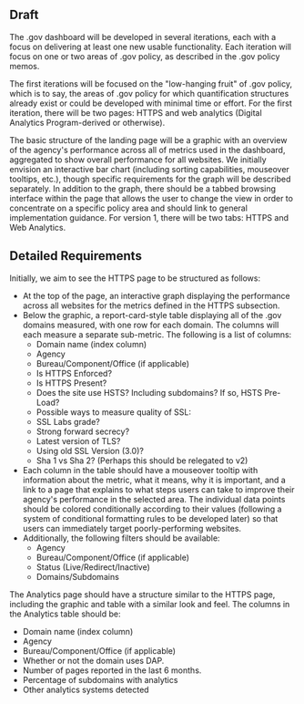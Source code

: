 
## Draft 

The .gov dashboard will be developed in several iterations, each with a focus on delivering at least one new usable functionality. Each iteration will focus on one or two areas of .gov policy, as described in the .gov policy memos. 

The first iterations will be focused on the "low-hanging fruit" of .gov policy, which is to say, the areas of .gov policy for which quantification structures already exist or could be developed with minimal time or effort. For the first iteration, there will be two pages: HTTPS and web analytics (Digital Analytics Program-derived or otherwise). 

The basic structure of the landing page will be a graphic with an overview of the agency's performance across all of metrics used in the dashboard, aggregated to show overall performance for all websites. We initially envision an interactive bar chart (including sorting capabilities, mouseover tooltips, etc.), though specific requirements for the graph will be described separately. In addition to the graph, there should be a tabbed browsing interface within the page that allows the user to change the view in order to concentrate on a specific policy area and should link to general implementation guidance. For version 1, there will be two tabs: HTTPS and Web Analytics. 

## Detailed Requirements

Initially, we aim to see the HTTPS page to be structured as follows: 
  * At the top of the page, an interactive graph displaying the performance across all websites for the metrics defined in the HTTPS subsection. 
  * Below the graphic, a report-card-style table displaying all of the .gov domains measured, with one row for each domain. The columns will each measure a separate sub-metric. The following is a list of columns: 
    * Domain name (index column)
    * Agency
    * Bureau/Component/Office (if applicable)
    * Is HTTPS Enforced?
    * Is HTTPS Present?
    * Does the site use HSTS? Including subdomains? If so, HSTS Pre-Load?
    * Possible ways to measure quality of SSL: 
     * SSL Labs grade? 
     * Strong forward secrecy? 
     * Latest version of TLS? 
     * Using old SSL Version (3.0)? 
     * Sha 1 vs Sha 2? (Perhaps this should be relegated to v2)
  * Each column in the table should have a mouseover tooltip with information about the metric, what it means, why it is important, and a link to a page that explains to what steps users can take to improve their agency's performance in the selected area. The individual data points should be colored conditionally according to their values (following a system of conditional formatting rules to be developed later) so that users can immediately target poorly-performing websites. 
  * Additionally, the following filters should be available: 
    * Agency
    * Bureau/Component/Office (if applicable)
    * Status (Live/Redirect/Inactive)
    * Domains/Subdomains

The Analytics page should have a structure similar to the HTTPS page, including the graphic and table with a similar look and feel. The columns in the Analytics table should be: 
 * Domain name (index column)
 * Agency
 * Bureau/Component/Office (if applicable)
 * Whether or not the domain uses DAP. 
 * Number of pages reported in the last 6 months.
 * Percentage of subdomains with analytics
 * Other analytics systems detected
